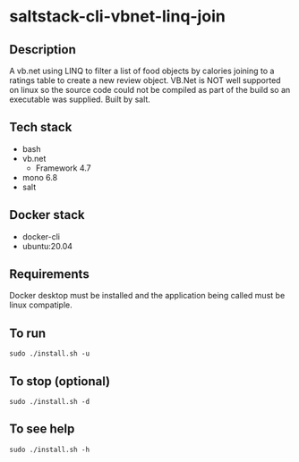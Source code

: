# saltstack-cli-vbnet-linq-join

## Description
A vb.net using LINQ to filter
a list of food objects by calories
joining to a ratings table to create
a new review object.
VB.Net is NOT well supported on linux
so the source code could not be compiled
as part of the build so an executable was
supplied. Built by salt.

## Tech stack
- bash
- vb.net
  - Framework 4.7
- mono 6.8
- salt

## Docker stack
- docker-cli
- ubuntu:20.04

## Requirements
Docker desktop must be installed and the application
being called must be linux compatiple.

## To run
`sudo ./install.sh -u`

## To stop (optional)
`sudo ./install.sh -d`

## To see help
`sudo ./install.sh -h`
